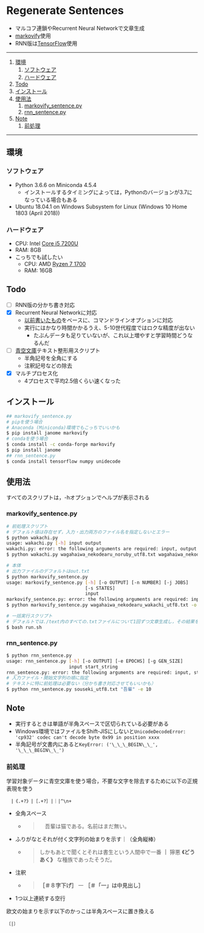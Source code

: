 # Regenerate Sentences

- マルコフ連鎖やRecurrent Neural Networkで文章生成
- [markovify][markovify]使用
- RNN版は[TensorFlow](https://www.tensorflow.org/)使用

---

1. [環境](#環境)
    1. [ソフトウェア](#ソフトウェア)
    1. [ハードウェア](#ハードウェア)
1. [Todo](#todo)
1. [インストール](#インストール)
1. [使用法](#使用法)
    1. [markovify_sentence.py](#markovify_sentencepy)
    1. [rnn_sentence.py](#rnn_sentencepy)
1. [Note](#note)
    1. [前処理](#前処理)

---

## 環境

### ソフトウェア

- Python 3.6.6 on Miniconda 4.5.4
    - インストールするタイミングによっては，Pythonのバージョンが3.7になっている場合もある
- Ubuntu 18.04.1 on Windows Subsystem for Linux (Windows 10 Home 1803 (April 2018))

### ハードウェア

- CPU: Intel [Core i5 7200U](https://ark.intel.com/products/95443/Intel-Core-i5-7200U-Processor-3M-Cache-up-to-3_10-GHz)
- RAM: 8GB
- こっちでも試したい
    - CPU: AMD [Ryzen 7 1700](https://www.amd.com/ja/products/cpu/amd-ryzen-7-1700)
    - RAM: 16GB

## Todo

- [ ] RNN版の分かち書き対応
- [x] Recurrent Neural Networkに対応
    - [以前書いたもの](https://github.com/0-jam/tf_tutorials/blob/master/text_generation.py)をベースに、コマンドラインオプションに対応
    - 実行にはかなり時間かかるうえ、5-10世代程度ではロクな精度が出ない
        - たぶんデータも足りていないが、これ以上増やすと学習時間どうなるんだ
- [ ] [青空文庫](https://www.aozora.gr.jp/)テキスト整形用スクリプト
    - 半角記号を全角にする
    - 注釈記号などの除去
- [x] マルチプロセス化
    - 4プロセスで平均2.5倍くらい速くなった

## インストール

```bash
## markovify_sentence.py
# pipを使う場合
# Anaconda (Miniconda)環境でもこっちでいいかも
$ pip install janome markovify
# condaを使う場合
$ conda install -c conda-forge markovify
$ pip install janome
## rnn_sentence.py
$ conda install tensorflow numpy unidecode
```

## 使用法

すべてのスクリプトは，-hオプションでヘルプが表示される

### markovify_sentence.py

```bash
# 前処理スクリプト
# デフォルト値は存在せず，入力・出力両方のファイル名を指定しないとエラー
$ python wakachi.py
usage: wakachi.py [-h] input output
wakachi.py: error: the following arguments are required: input, output
$ python wakachi.py wagahaiwa_nekodearu_noruby_utf8.txt wagahaiwa_nekodearu_wakachi_utf8.txt

# 本体
# 出力ファイルのデフォルトはout.txt
$ python markovify_sentence.py
usage: markovify_sentence.py [-h] [-o OUTPUT] [-n NUMBER] [-j JOBS]
                             [-s STATES]
                             input
markovify_sentence.py: error: the following arguments are required: input
$ python markovify_sentence.py wagahaiwa_nekodearu_wakachi_utf8.txt -o wagahaiwa_nekodearu_markovified_1000.txt -n 1000

# 一括実行スクリプト
# デフォルトでは./text内のすべての.txtファイルについて1回ずつ文章生成し，その結果を./text/generated_(YYYYMMDD)に保存する
$ bash run.sh
```

### rnn_sentence.py

```bash
$ python rnn_sentence.py
usage: rnn_sentence.py [-h] [-o OUTPUT] [-e EPOCHS] [-g GEN_SIZE]
                       input start_string
rnn_sentence.py: error: the following arguments are required: input, start_string
# 入力ファイル・開始文字列の順に指定
# テキストに特に前処理は必要ない（分かち書き対応させてもいいかも）
$ python rnn_sentence.py souseki_utf8.txt "吾輩" -e 10
```

## Note

- 実行するときは単語が半角スペースで区切られている必要がある
- Windows環境ではファイルをShift-JISにしないと`UnicodeDecodeError: 'cp932' codec can't decode byte 0x99 in position xxxx`
- 半角記号が文書内にあると`KeyError: ('\_\_\_BEGIN\_\_', '\_\_\_BEGIN\_\_')`

### 前処理

学習対象データに青空文庫を使う場合，不要な文字を除去するために以下の正規表現を使う

```
　|《.+?》|［.+?］|｜|^\n+
```

- 全角スペース
    - > 　吾輩は猫である。名前はまだ無い。
- ふりがなとそれが付く文字列の始まりを示す｜（全角縦棒）
    - > しかもあとで聞くとそれは書生という人間中で一番 **｜** 獰悪 **《どうあく》** な種族であったそうだ。
- 注釈
    - > **［＃８字下げ］** 一 **［＃「一」は中見出し］**
- 1つ以上連続する空行

欧文の始まりを示す以下のかっこは半角スペースに置き換える

```
〔|〕
```

[markovify]: https://github.com/jsvine/markovify
[janome]: http://mocobeta.github.io/janome/
